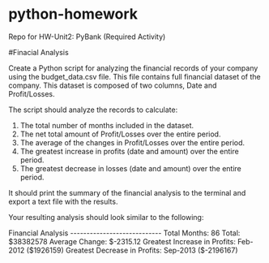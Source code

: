 # python-homework
Repo for HW-Unit2: PyBank (Required Activity)

#Finacial Analysis <br>

Create a Python script for analyzing the financial records of your company using the budget_data.csv file. 
This file contains full financial dataset of the company. This dataset is composed of two columns, Date and Profit/Losses.

The script should analyze the records to calculate:

1. The total number of months included in the dataset.
2. The net total amount of Profit/Losses over the entire period.
3. The average of the changes in Profit/Losses over the entire period.
4. The greatest increase in profits (date and amount) over the entire period.
5. The greatest decrease in losses (date and amount) over the entire period.


It should print the summary of the financial analysis to the terminal and export a text file with the results.

Your resulting analysis should look similar to the following:

<quote> 
Financial Analysis
----------------------------
Total Months: 86
Total: $38382578
Average  Change: $-2315.12
Greatest Increase in Profits: Feb-2012 ($1926159)
Greatest Decrease in Profits: Sep-2013 ($-2196167)
